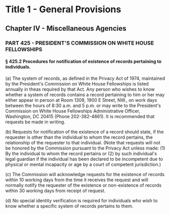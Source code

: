 
# Title 1 - General Provisions
## Chapter IV - Miscellaneous Agencies
### PART 425 - PRESIDENT'S COMMISSION ON WHITE HOUSE FELLOWSHIPS
#### § 425.2 Procedures for notification of existence of records pertaining to individuals.

(a) The system of records, as defined in the Privacy Act of 1974, maintained by the President's Commission on White House Fellowships is listed annually in theas required by that Act. Any person who wishes to know whether a system of records contains a record pertaining to him or her may either appear in person at Room 1308, 1900 E Street, NW., on work days between the hours of 8:30 a.m. and 5 p.m. or may write to the President's Commission on White House Fellowships Administrative Officer, Washington, DC 20415 (Phone 202-382-4661). It is recommended that requests be made in writing.

(b) Requests for notification of the existence of a record should state, if the requester is other than the individual to whom the record pertains, the relationship of the requester to that individual. (Note that requests will not be honored by the Commission pursuant to the Privacy Act unless made: (1) By the individual to whom the record pertains or (2) by such individual's legal guardian if the individual has been declared to be incompetent due to physical or mental incapacity or age by a court of competent jurisdiction.)

(c) The Commission will acknowledge requests for the existence of records within 10 working days from the time it receives the request and will normally notify the requester of the existence or non-existence of records within 30 working days from receipt of request.

(d) No special identity verification is required for individuals who wish to know whether a specific system of records pertains to them.
